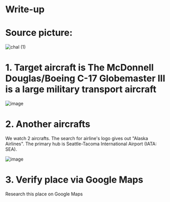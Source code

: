 # Write-up
# Source picture:
![chal (1)](https://github.com/gavrigd/OSINT/assets/122211306/267f7ead-0703-42af-8fff-1a7410a50c1b)

# 1. Target aircraft is The McDonnell Douglas/Boeing C-17 Globemaster III is a large military transport aircraft 

![image](https://github.com/gavrigd/OSINT/assets/122211306/801be6d5-d58d-42d5-9579-13822be19fad)

# 2. Another aircrafts
We watch 2 aircrafts. The search for airline's logo gives out "Alaska Airlines". The primary hub is Seattle-Tacoma International Airport (IATA: SEA).

![image](https://github.com/gavrigd/OSINT/assets/122211306/b008c113-6731-406f-a121-4cd6de85161e)

# 3. Verify place via Google Maps
Research this place on Google Maps
